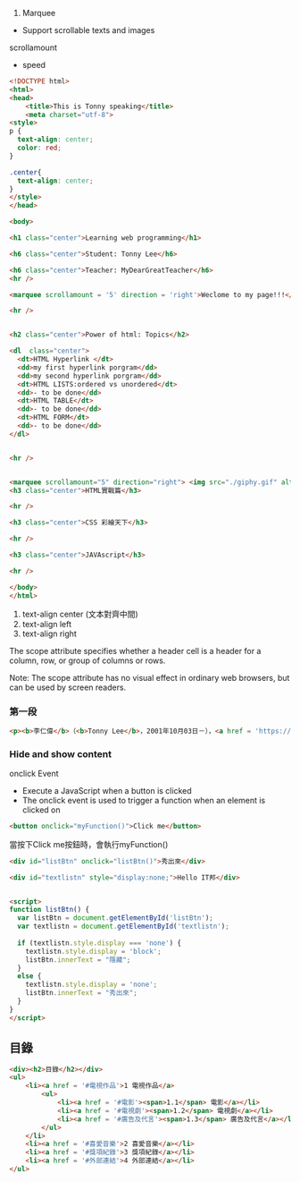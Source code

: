 1. Marquee
- Support scrollable texts and images 

scrollamount
- speed
```html
<!DOCTYPE html>
<html>
<head>
    <title>This is Tonny speaking</title>
	<meta charset="utf-8">
<style>
p {
  text-align: center;
  color: red;
} 

.center{
  text-align: center;
}
</style>
</head>

<body>

<h1 class="center">Learning web programming</h1>

<h6 class="center">Student: Tonny Lee</h6>

<h6 class="center">Teacher: MyDearGreatTeacher</h6>
<hr />

<marquee scrollamount = '5' direction = 'right'>Weclome to my page!!!</marquee>

<hr />


<h2 class="center">Power of html: Topics</h2>

<dl  class="center">
  <dt>HTML Hyperlink </dt>
  <dd>my first hyperlink porgram</dd>
  <dd>my second hyperlink porgram</dd>
  <dt>HTML LISTS:ordered vs unordered</dt>
  <dd>- to be done</dd>
  <dt>HTML TABLE</dt>
  <dd>- to be done</dd>
  <dt>HTML FORM</dt>
  <dd>- to be done</dd>
</dl>


<hr />


<marquee scrollamount="5" direction="right"> <img src="./giphy.gif" alt="this slowpoke moves" width="250"></marquee>
<h3 class="center">HTML實戰篇</h3>

<hr />

<h3 class="center">CSS 彩繪天下</h3>

<hr />

<h3 class="center">JAVAscript</h3>

<hr />

</body>
</html>
```

1. text-align center (文本對齊中間)
2. text-align left
3. text-align right

The scope attribute specifies whether a header cell is a header for a column, row, or group of columns or rows.

Note: The scope attribute has no visual effect in ordinary web browsers, but can be used by screen readers. 

### 第一段
```html
<p><b>李仁偉</b>（<b>Tonny Lee</b>，2001年10月03日－），<a href = 'https://en.wikipedia.org/wiki/Taiwan' title = 'Taiwan' target = _blank>臺灣</a>男神之一，粉絲來自全球各地，目前 <a href = 'https://en.wikipedia.org/wiki/Instagram' title = 'Instagram' target = _blank>Instagram</a> 粉絲為1.5M。</p>
```

### Hide and show content
onclick Event
- Execute a JavaScript when a button is clicked
- The onclick event is used to trigger a function when an element is clicked on
```html
<button onclick="myFunction()">Click me</button>
```
當按下Click me按鈕時，會執行myFunction()
```html
<div id="listBtn" onclick="listBtn()">秀出來</div>

<div id="textlistn" style="display:none;">Hello IT邦</div>


<script>
function listBtn() {
  var listBtn = document.getElementById('listBtn');
  var textlistn = document.getElementById('textlistn');
  
  if (textlistn.style.display === 'none') {
    textlistn.style.display = 'block';
    listBtn.innerText = "隱藏";
  } 
  else {
    textlistn.style.display = 'none';
    listBtn.innerText = "秀出來";
  }
}
</script>
```
## 目錄
```html
<div><h2>目錄</h2></div>
<ul>
	<li><a href = '#電視作品'>1 電視作品</a>
    	<ul>
        	<li><a href = '#電影'><span>1.1</span> 電影</a></li>
            <li><a href = '#電視劇'><span>1.2</span> 電視劇</a></li>
            <li><a href = '#廣告及代言'><span>1.3</span> 廣告及代言</a></li>
    	</ul>
    </li>
    <li><a href = '#喜愛音樂'>2 喜愛音樂</a></li>
    <li><a href = '#獎項紀錄'>3 獎項紀錄</a></li>
    <li><a href = '#外部連結'>4 外部連結</a></li>
</ul>
```
